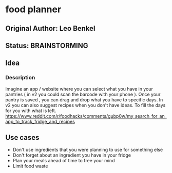 # food planner 

## Original Author: Leo Benkel

## Status: BRAINSTORMING

## Idea

### Description

Imagine an app / website where you can select what you have in your pantries ( in v2 you could scan the barcode with your phone ). 
Once your pantry is saved , you can drag and drop what you have to specific days. 
In v2 you can also suggest recipes when you don't have ideas. To fill the days for you with what is left. 
https://www.reddit.com/r/foodhacks/comments/gubp0w/my_search_for_an_app_to_track_fridge_and_recipes
## Use cases

* Don't use ingredients that you were planning to use for something else
* Don't forget about an ingredient you have in your fridge
* Plan your meals ahead of time to free your mind 
* Limit food waste

